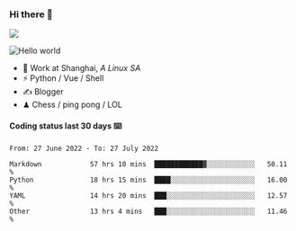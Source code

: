 ### Hi there 👋
![](https://komarev.com/ghpvc/?username=Xuhandsome)


<img src="https://github-readme-stats.vercel.app/api?username=XuHandsome&show_icons=true&theme=merko" alt="Hello world">

<br/>

- 🍻  Work at Shanghai, _A Linux SA_
- ⚡  Python / Vue / Shell
- ✍️  Blogger
- ♟  Chess / ping pong / LOL

#### Coding status last 30 days ⌨️

<!--START_SECTION:waka-->

```text
From: 27 June 2022 - To: 27 July 2022

Markdown            57 hrs 10 mins  ████████████▓░░░░░░░░░░░░   50.11 %
Python              18 hrs 15 mins  ████░░░░░░░░░░░░░░░░░░░░░   16.00 %
YAML                14 hrs 20 mins  ███░░░░░░░░░░░░░░░░░░░░░░   12.57 %
Other               13 hrs 4 mins   ███░░░░░░░░░░░░░░░░░░░░░░   11.46 %
```

<!--END_SECTION:waka-->
